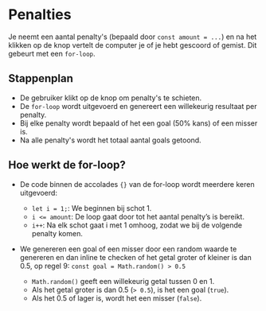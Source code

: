 # Penalties

Je neemt een aantal penalty's (bepaald door `const amount = ...`) en na het klikken op de knop vertelt de computer je of je hebt gescoord of gemist. Dit gebeurt met een `for-loop`.

## Stappenplan

- De gebruiker klikt op de knop om penalty's te schieten.
- De `for-loop` wordt uitgevoerd en genereert een willekeurig resultaat per penalty.
- Bij elke penalty wordt bepaald of het een goal (50% kans) of een misser is.
- Na alle penalty's wordt het totaal aantal goals getoond.

## Hoe werkt de for-loop?

- De code binnen de accolades `{}` van de for-loop wordt meerdere keren uitgevoerd:

  - `let i = 1;`: We beginnen bij schot 1.
  - `i <= amount`: De loop gaat door tot het aantal penalty’s is bereikt.
  - `i++`: Na elk schot gaat i met 1 omhoog, zodat we bij de volgende penalty komen.

- We genereren een goal of een misser door een random waarde te genereren en dan inline te checken of het getal groter of kleiner is dan 0.5, op regel 9: `const goal = Math.random() > 0.5`
  - `Math.random()` geeft een willekeurig getal tussen 0 en 1.
  - Als het getal groter is dan 0.5 (`> 0.5`), is het een goal (`true`).
  - Als het 0.5 of lager is, wordt het een misser (`false`).
